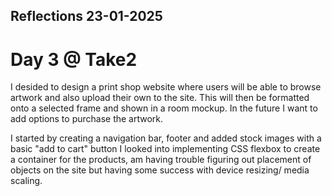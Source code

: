 ## Reflections 23-01-2025 
# Day 3 @ Take2

I desided to design a print shop website where users will be able to browse artwork and also upload their own to the site. This will then be formatted onto a selected frame and shown in a room mockup. In the future I want to add options to purchase the artwork.

I started by creating a navigation bar, footer and added stock images with a basic "add to cart" button 
I looked into implementing CSS flexbox to create a container for the products, am having trouble figuring out placement of objects on the site but having some success with device resizing/ media scaling.
